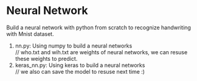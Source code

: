 # Neural Network
Build a neural network with python from scratch to recognize handwriting with Mnist dataset.

1. nn.py: Using numpy to build a neural networks
   <br> // who.txt and wih.txt are weights of neural networks, we can resuse these weights to predict.
2. keras_nn.py: Using keras to build a neural networks
   <br> // we also can save the model to resuse next time :)
